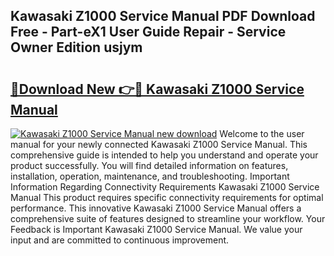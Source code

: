## Kawasaki Z1000 Service Manual PDF Download Free - Part-eX1 User Guide Repair - Service Owner Edition usjym

# <h2><a href="http://bc63780.oget.top/?id=Kawasaki+Z1000+Service+Manual">🔗Download New 👉🔴 Kawasaki Z1000 Service Manual</a></h2>

[![Kawasaki Z1000 Service Manual new download](https://i.imgur.com/5g1atiW.png)](http://bc63780.oget.top/?id=Kawasaki+Z1000+Service+Manual)
Welcome to the user manual for your newly connected Kawasaki Z1000 Service Manual. This comprehensive guide is intended to help you understand and operate your product successfully. You will find detailed information on features, installation, operation, maintenance, and troubleshooting. Important Information Regarding Connectivity Requirements Kawasaki Z1000 Service Manual This product requires specific connectivity requirements for optimal performance. This innovative Kawasaki Z1000 Service Manual offers a comprehensive suite of features designed to streamline your workflow. Your Feedback is Important Kawasaki Z1000 Service Manual. We value your input and are committed to continuous improvement.
